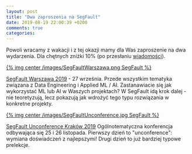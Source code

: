 ```yaml
---
layout: post
title: "Dwa zaproszenia na SegFault"
date: 2019-08-19 22:00:39 +0200
comments: true
categories: 
---
```


Powoli wracamy z wakacji i z tej okazji mamy dla Was zaproszenie na dwa wydarzenia. Dla chętnych zniżki 10% (po przesłaniu <a href="kontakt">wiadomości</a>).

[{% img center /images/SegFaultWarszawa.png SegFault %}](https://segfault.events/warszawa2019/)

<a href="https://segfault.events/warszawa2019/" target="_blank">SegFault Warszawa 2019</a> - 27 września. Przede wszystkim tematyka związana z Data Engineering i Applied ML / AI. Zastanawiacie się jak wykorzystać ML lub AI w Waszych projektach? W SegFault idą krok dalej - nie teoretyzują, lecz pokazują jak wdrożyć tego typu rozwiązania w konkretne projekty.

[{% img center /images/SegFaultUnconference.jpg SegFault %}](https://segfault.events/krakow2019/)

<a href="https://segfault.events/krakow2019/" target="_blank">SegFault Unconference Kraków 2019</a> Ogólnotematyczna konferencja odbywająca się 25 i 26 listopada. Pierwszy dzień to "unconference": wymiana doświadczeń z najlepszymi! Drugi dzień to już bardziej typowe prelekcje.